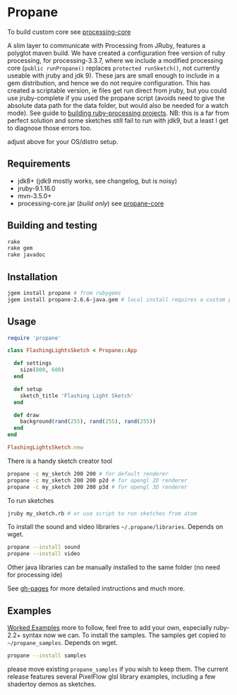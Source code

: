 # Propane
To build custom core see [processing-core][processing-core]

A slim layer to communicate with Processing from JRuby, features a polyglot maven build. We have created a configuration free version of ruby processing, for processing-3.3.7, where we include a modified processing core (`public runPropane()` replaces `protected runSketch()`, not currently useable with jruby and jdk 9). These jars are small enough to include in a gem distribution, and hence we do not require configuration. This has created a scriptable version, ie files get run direct from jruby, but you could use jruby-complete if you used the propane script (avoids need to give the absolute data path for the data folder, but would also be needed for a watch mode). See guide to [building ruby-processing projects][building]. NB: this is a far from perfect solution and some sketches still fail to run with jdk9, but a least I get to diagnose those errors too.

adjust above for your OS/distro setup.

## Requirements

- jdk8+ (jdk9 mostly works, see changelog, but is noisy)
- jruby-9.1.16.0
- mvn-3.5.0+
- processing-core.jar (_build only_) see [propane-core](https://github.com/ruby-processing/processing-core)

## Building and testing

```bash
rake
rake gem
rake javadoc
```

## Installation
```bash
jgem install propane # from rubygems
jgem install propane-2.6.6-java.gem # local install requires a custom processing-core
```

## Usage

``` ruby
require 'propane'

class FlashingLightsSketch < Propane::App

  def settings
    size(800, 600)
  end

  def setup
    sketch_title 'Flashing Light Sketch'
  end

  def draw
    background(rand(255), rand(255), rand(255))
  end
end

FlashingLightsSketch.new
```


There is a handy sketch creator tool
```bash
propane -c my_sketch 200 200 # for default renderer
propane -c my_sketch 200 200 p2d # for opengl 2D renderer
propane -c my_sketch 200 200 p3d # for opengl 3D renderer
```

To run sketches

```bash
jruby my_sketch.rb # or use script to run sketches from atom
```
To install the sound and video libraries `~/.propane/libraries`. Depends on wget.
```bash
propane --install sound
propane --install video
```
Other java libraries can be manually installed to the same folder (no need for processing ide)

See [gh-pages][gh-pages] for more detailed instructions and much more.

## Examples

[Worked Examples](https://github.com/ruby-processing/propane-examples) more to follow, feel free to add your own, especially ruby-2.2+ syntax now we can. To install the samples.  The samples get copied to `~/propane_samples`. Depends on wget.
```bash
propane --install samples
```
 please move existing `propane_samples` if you wish to keep them. The current release features several PixelFlow glsl library examples, including a few shadertoy demos as sketches.

[building]:http://ruby-processing.github.io/building/building/
[gh-pages]:https://ruby-processing.github.io/propane/
[processing-core]:https://github.com/ruby-processing/processing-core
